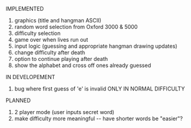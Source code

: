 IMPLEMENTED
  1. graphics (title and hangman ASCII)
  2. random word selection from Oxford 3000 & 5000
  3. difficulty selection
  4. game over when lives run out
  5. input logic (guessing and appropriate hangman drawing updates)
  6. change difficulty after death
  7. option to continue playing after death
  8. show the alphabet and cross off ones already guessed

IN DEVELOPEMENT
  1. bug where first guess of 'e' is invalid ONLY IN NORMAL DIFFICULTY

PLANNED
  1. 2 player mode (user inputs secret word)
  2. make difficulty more meaningful -- have shorter words be "easier"?